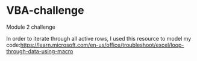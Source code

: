 # VBA-challenge
Module 2 challenge

In order to iterate through all active rows, I used this resource to model my code:https://learn.microsoft.com/en-us/office/troubleshoot/excel/loop-through-data-using-macro
